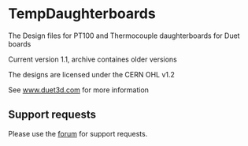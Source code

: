# TempDaughterboards

The Design files for PT100 and Thermocouple daughterboards for Duet boards

Current version 1.1, archive containes older versions

The designs are licensed under the CERN OHL v1.2

See www.duet3d.com for more information

## Support requests

Please use the [forum](https://forum.duet3d.com) for support requests.
